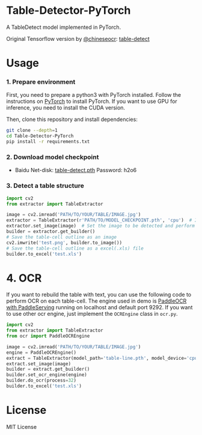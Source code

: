 # Table-Detector-PyTorch

A TableDetect model implemented in PyTorch.

Original Tensorflow version by [@chineseocr](https://github.com/chineseocr): [table-detect](https://github.com/chineseocr/table-detect)

# Usage

### 1. Prepare environment

First, you need to prepare a python3 with PyTorch installed. Follow the instructions on [PyTorch](https://pytorch.org/) to install PyTorch. If you want to use GPU for inference, you need to install the CUDA version.

Then, clone this repository and install dependencies:

```bash
git clone --depth=1 
cd Table-Detector-PyTorch
pip install -r requirements.txt
```

### 2. Download model checkpoint
* Baidu Net-disk: [table-detect.pth](https://pan.baidu.com/s/12gXSFcADXhlYK6vymlcbuQ) Password: h2o6 

### 3. Detect a table structure

```python
import cv2
from extractor import TableExtractor

image = cv2.imread('PATH/TO/YOUR/TABLE/IMAGE.jpg')
extractor = TableExtractor(r'PATH/TO/MODEL_CHECKPOINT.pth', 'cpu')  # If you want to use gpu, then modify 'cpu' to 'cuda'
extractor.set_image(image)  # Set the image to be detected and perform detection
builder = extractor.get_builder()
# Save the table-cell outline as an image
cv2.imwrite('test.png', builder.to_image())
# Save the table-cell outline as a excel(.xls) file
builder.to_excel('test.xls')
```

# 4. OCR
If you want to rebuild the table with text, you can use the following code to perform OCR on each table-cell.
The engine used in demo is [PaddleOCR with PaddleServing](https://github.com/PaddlePaddle/PaddleOCR/blob/release/2.6/deploy/pdserving/README.md) running on localhost and default port 9292. 
If you want to use other ocr engine, just implement the `OCREngine` class in `ocr.py`.

```python
import cv2
from extractor import TableExtractor
from ocr import PaddleOCREngine

image = cv2.imread('PATH/TO/YOUR/TABLE/IMAGE.jpg')
engine = PaddleOCREngine()
extract = TableExtractor(model_path='table-line.pth', model_device='cpu')
extract.set_image(image)
builder = extract.get_builder()
builder.set_ocr_engine(engine)
builder.do_ocr(process=32)
builder.to_excel('test.xls')
```

# License

MIT License